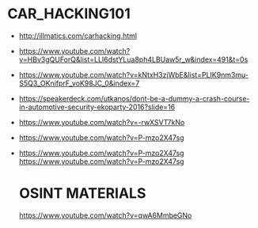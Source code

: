 # CAR_HACKING101
- http://illmatics.com/carhacking.html
- https://www.youtube.com/watch?v=HBv3gQUForQ&list=LLI6dstYLua8ph4LBUaw5r_w&index=491&t=0s
- https://www.youtube.com/watch?v=kNtxH3zjWbE&list=PLIK9nm3mu-S5Q3_OKnifprF_voK98JC_0&index=7
- https://speakerdeck.com/utkanos/dont-be-a-dummy-a-crash-course-in-automotive-security-ekoparty-2016?slide=16
- https://www.youtube.com/watch?v=-rwXSVT7kNo
- https://www.youtube.com/watch?v=P-mzo2X47sg
- https://www.youtube.com/watch?v=P-mzo2X47sg
  https://www.youtube.com/watch?v=P-mzo2X47sg
  
  OSINT MATERIALS 
  ====================================
  https://www.youtube.com/watch?v=qwA6MmbeGNo
